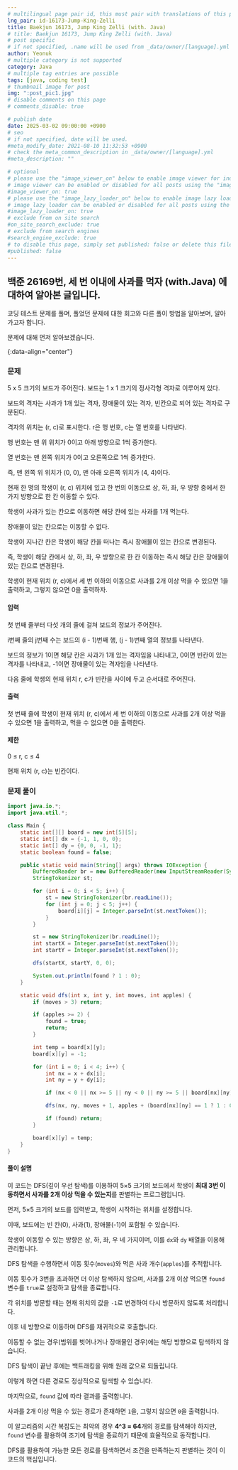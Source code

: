 ```yaml
---
# multilingual page pair id, this must pair with translations of this page. (This name must be unique)
lng_pair: id-16173-Jump-King-Zelli
title: Baekjun 16173, Jump King Zelli (with. Java)
# title: Baekjun 16173, Jump King Zelli (with. Java)
# post specific
# if not specified, .name will be used from _data/owner/[language].yml
author: Yeonuk
# multiple category is not supported
category: Java
# multiple tag entries are possible
tags: [java, coding test]
# thumbnail image for post
img: ":post_pic1.jpg"
# disable comments on this page
# comments_disable: true

# publish date
date: 2025-03-02 09:00:00 +0900
# seo
# if not specified, date will be used.
#meta_modify_date: 2021-08-10 11:32:53 +0900
# check the meta_common_description in _data/owner/[language].yml
#meta_description: ""

# optional
# please use the "image_viewer_on" below to enable image viewer for individual pages or posts (_posts/ or [language]/_posts folders).
# image viewer can be enabled or disabled for all posts using the "image_viewer_posts: true" setting in _data/conf/main.yml.
#image_viewer_on: true
# please use the "image_lazy_loader_on" below to enable image lazy loader for individual pages or posts (_posts/ or [language]/_posts folders).
# image lazy loader can be enabled or disabled for all posts using the "image_lazy_loader_posts: true" setting in _data/conf/main.yml.
#image_lazy_loader_on: true
# exclude from on site search
#on_site_search_exclude: true
# exclude from search engines
#search_engine_exclude: true
# to disable this page, simply set published: false or delete this file
#published: false
---
```


<!-- outline-start -->

## 백준 26169번, 세 번 이내에 사과를 먹자 (with.Java) 에 대하여 알아본 글입니다.

코딩 테스트 문제를 풀며, 풀었던 문제에 대한 회고와 다른 풀이 방법을 알아보며, 알아가고자 합니다.

문제에 대해 먼저 알아보겠습니다.

{:data-align="center"}

<!-- outline-end -->

### 문제

5 x 5 크기의 보드가 주어진다. 보드는 1 x 1 크기의 정사각형 격자로 이루어져 있다.

보드의 격자는 사과가 1개 있는 격자, 장애물이 있는 격자, 빈칸으로 되어 있는 격자로 구분된다.

격자의 위치는 (r, c)로 표시한다. r은 행 번호, c는 열 번호를 나타낸다.

행 번호는 맨 위 위치가 0이고 아래 방향으로 1씩 증가한다.

열 번호는 맨 왼쪽 위치가 0이고 오른쪽으로 1씩 증가한다.

즉, 맨 왼쪽 위 위치가 (0, 0), 맨 아래 오른쪽 위치가 (4, 4)이다.

현재 한 명의 학생이 (r, c) 위치에 있고 한 번의 이동으로 상, 하, 좌, 우 방향 중에서 한가지 방향으로 한 칸 이동할 수 있다.

학생이 사과가 있는 칸으로 이동하면 해당 칸에 있는 사과를 1개 먹는다.

장애물이 있는 칸으로는 이동할 수 없다.

학생이 지나간 칸은 학생이 해당 칸을 떠나는 즉시 장애물이 있는 칸으로 변경된다.

즉, 학생이 해당 칸에서 상, 하, 좌, 우 방향으로 한 칸 이동하는 즉시 해당 칸은 장애물이 있는 칸으로 변경된다.

학생이 현재 위치 (r, c)에서 세 번 이하의 이동으로 사과를 2개 이상 먹을 수 있으면 1을 출력하고, 그렇지 않으면 0을 출력하자.

#### 입력

첫 번째 줄부터 다섯 개의 줄에 걸쳐 보드의 정보가 주어진다.

i번째 줄의 j번째 수는 보드의 (i - 1)번째 행, (j - 1)번째 열의 정보를 나타낸다.

보드의 정보가 1이면 해당 칸은 사과가 1개 있는 격자임을 나타내고, 0이면 빈칸이 있는 격자를 나타내고, -1이면 장애물이 있는 격자임을 나타낸다.

다음 줄에 학생의 현재 위치 r, c가 빈칸을 사이에 두고 순서대로 주어진다.

#### 출력

첫 번째 줄에 학생이 현재 위치 (r, c)에서 세 번 이하의 이동으로 사과를 2개 이상 먹을 수 있으면 1을 출력하고, 먹을 수 없으면 0을 출력한다.

#### 제한

0 ≤ r, c ≤ 4

현재 위치 (r, c)는 빈칸이다.

### 문제 풀이

```java
import java.io.*;
import java.util.*;

class Main {
    static int[][] board = new int[5][5];
    static int[] dx = {-1, 1, 0, 0};
    static int[] dy = {0, 0, -1, 1};
    static boolean found = false;

    public static void main(String[] args) throws IOException {
        BufferedReader br = new BufferedReader(new InputStreamReader(System.in));
        StringTokenizer st;

        for (int i = 0; i < 5; i++) {
            st = new StringTokenizer(br.readLine());
            for (int j = 0; j < 5; j++) {
                board[i][j] = Integer.parseInt(st.nextToken());
            }
        }

        st = new StringTokenizer(br.readLine());
        int startX = Integer.parseInt(st.nextToken());
        int startY = Integer.parseInt(st.nextToken());

        dfs(startX, startY, 0, 0);

        System.out.println(found ? 1 : 0);
    }

    static void dfs(int x, int y, int moves, int apples) {
        if (moves > 3) return;

        if (apples >= 2) {
            found = true;
            return;
        }

        int temp = board[x][y];
        board[x][y] = -1;

        for (int i = 0; i < 4; i++) {
            int nx = x + dx[i];
            int ny = y + dy[i];

            if (nx < 0 || nx >= 5 || ny < 0 || ny >= 5 || board[nx][ny] == -1) continue;

            dfs(nx, ny, moves + 1, apples + (board[nx][ny] == 1 ? 1 : 0));

            if (found) return;
        }

        board[x][y] = temp;
    }
}
```

#### 풀이 설명

이 코드는 DFS(깊이 우선 탐색)를 이용하여 5×5 크기의 보드에서 학생이 **최대 3번 이동하면서 사과를 2개 이상 먹을 수 있는지**를 판별하는 프로그램입니다.

먼저, 5×5 크기의 보드를 입력받고, 학생이 시작하는 위치를 설정합니다.

이때, 보드에는 빈 칸(0), 사과(1), 장애물(-1)이 포함될 수 있습니다.

학생이 이동할 수 있는 방향은 상, 하, 좌, 우 네 가지이며, 이를 `dx`와 `dy` 배열을 이용해 관리합니다.

DFS 탐색을 수행하면서 이동 횟수(`moves`)와 먹은 사과 개수(`apples`)를 추적합니다.

이동 횟수가 3번을 초과하면 더 이상 탐색하지 않으며, 사과를 2개 이상 먹으면 `found` 변수를 `true`로 설정하고 탐색을 종료합니다.

각 위치를 방문할 때는 현재 위치의 값을 `-1`로 변경하여 다시 방문하지 않도록 처리합니다.

이후 네 방향으로 이동하며 DFS를 재귀적으로 호출합니다.

이동할 수 없는 경우(범위를 벗어나거나 장애물인 경우)에는 해당 방향으로 탐색하지 않습니다.

DFS 탐색이 끝난 후에는 백트래킹을 위해 원래 값으로 되돌립니다.

이렇게 하면 다른 경로도 정상적으로 탐색할 수 있습니다.

마지막으로, `found` 값에 따라 결과를 출력합니다.

사과를 2개 이상 먹을 수 있는 경로가 존재하면 `1`을, 그렇지 않으면 `0`을 출력합니다.

이 알고리즘의 시간 복잡도는 최악의 경우 **4^3 = 64**개의 경로를 탐색해야 하지만, `found` 변수를 활용하여 조기에 탐색을 종료하기 때문에 효율적으로 동작합니다.

DFS를 활용하여 가능한 모든 경로를 탐색하면서 조건을 만족하는지 판별하는 것이 이 코드의 핵심입니다.
